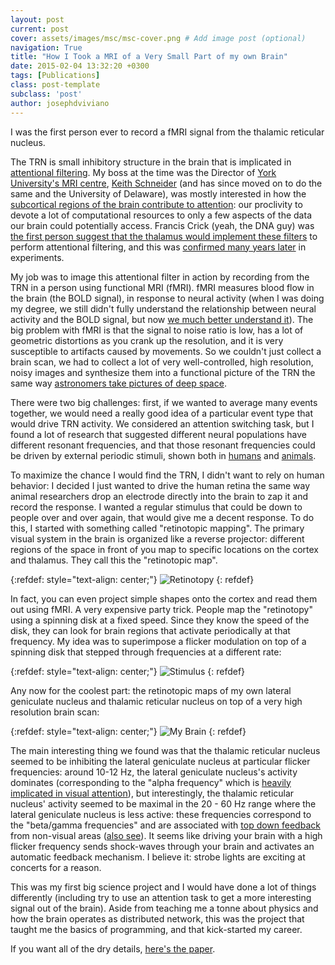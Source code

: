 ```yaml
---
layout: post
current: post
cover: assets/images/msc/msc-cover.png # Add image post (optional)
navigation: True
title: "How I Took a MRI of a Very Small Part of my own Brain"
date: 2015-02-04 13:32:20 +0300
tags: [Publications]
class: post-template
subclass: 'post'
author: josephdviviano
---
```


I was the first person ever to record a fMRI signal from the thalamic reticular nucleus.

The TRN is small inhibitory structure in the brain that is implicated in [attentional filtering](https://www.quantamagazine.org/to-pay-attention-the-brain-uses-filters-not-a-spotlight-20190924/). My boss at the time was the Director of [York University's MRI centre](https://mri.info.yorku.ca/), [Keith Schneider](https://www.psych.udel.edu/people/full-list-searchable/kschneider?uid=kschneider&Name=Keith%20Schneider) (and has since moved on to do the same and the University of Delaware), was mostly interested in how the [subcortical regions of the brain contribute to attention](https://www.jneurosci.org/content/31/23/8643.short): our proclivity to devote a lot of computational resources to only a few aspects of the data our brain could potentially access. Francis Crick (yeah, the DNA guy) was [the first person suggest that the thalamus would implement these filters](https://www.newscientist.com/article/dn14869-crick-was-right-about-vision-filter-in-the-brain/) to perform attentional filtering, and this was [confirmed many years later](https://www.nature.com/articles/nature07382) in experiments.

My job was to image this attentional filter in action by recording from the TRN in a person using functional MRI (fMRI). fMRI measures blood flow in the brain (the BOLD signal), in response to neural activity (when I was doing my degree, we still didn't fully understand the relationship between neural activity and the BOLD signal, but now [we much better understand it](https://royalsocietypublishing.org/doi/abs/10.1098/rstb.2019.0630)). The big problem with fMRI is that the signal to noise ratio is low, has a lot of geometric distortions as you crank up the resolution, and it is very susceptible to artifacts caused by movements. So we couldn't just collect a brain scan, we had to collect a lot of very well-controlled, high resolution, noisy images and synthesize them into a functional picture of the TRN the same way [astronomers take pictures of deep space](https://keithwiley.com/astroPhotography/imageStacking.shtml).

There were two big challenges: first, if we wanted to average many events together, we would need a really good idea of a particular event type that would drive TRN activity. We considered an attention switching task, but I found a lot of research that suggested different neural populations have different resonant frequencies, and that those resonant frequencies could be driven by external periodic stimuli, shown both in [humans](https://pubmed.ncbi.nlm.nih.gov/11355381/) and [animals](https://journals.physiology.org/doi/full/10.1152/jn.00388.2011).

To maximize the chance I would find the TRN, I didn't want to rely on human behavior: I decided I just wanted to drive the human retina the same way animal researchers drop an electrode directly into the brain to zap it and record the response. I wanted a regular stimulus that could be down to people over and over again, that would give me a decent response. To do this, I started with something called "retinotopic mapping". The primary visual system in the brain is organized like a reverse projector: different regions of the space in front of you map to specific locations on the cortex and thalamus. They call this the "retinotopic map".

{:refdef: style="text-align: center;"}
![Retinotopy]({{site.baseurl}}/assets/images/msc/retinotopic-drawing.gif)
{: refdef}

In fact, you can even project simple shapes onto the cortex and read them out using fMRI. A very expensive party trick. People map the "retinotopy" using a spinning disk at a fixed speed. Since they know the speed of the disk, they can look for brain regions that activate periodically at that frequency. My idea was to superimpose a flicker modulation on top of a spinning disk that stepped through frequencies at a different rate:

{:refdef: style="text-align: center;"}
![Stimulus]({{site.baseurl}}/assets/images/msc/stimulus.png)
{: refdef}

Any now for the coolest part: the retinotopic maps of my own lateral geniculate nucleus and thalamic reticular nucleus on top of a very high resolution brain scan:

{:refdef: style="text-align: center;"}
![My Brain]({{site.baseurl}}/assets/images/msc/my-brain.png)
{: refdef}

The main interesting thing we found was that the thalamic reticular nucleus seemed to be inhibiting the lateral geniculate nucleus at particular flicker frequencies: around 10-12 Hz, the lateral geniculate nucleus's activity dominates (corresponding to the "alpha frequency" which is [heavily implicated in visual attention](https://www.jneurosci.org/content/37/42/10173.abstract)), but interestingly, the thalamic reticular nucleus' activity seemed to be maximal in the 20 - 60 Hz range where the lateral geniculate nucleus is less active: these frequencies correspond to the "beta/gamma frequencies" and are associated with [top down feedback](https://www.nature.com/articles/s41598-018-25267-1) from non-visual areas ([also see](https://www.jneurosci.org/content/37/28/6698)). It seems like driving your brain with a high flicker frequency sends shock-waves through your brain and activates an automatic feedback mechanism. I believe it: strobe lights are exciting at concerts for a reason.

This was my first big science project and I would have done a lot of things differently (including try to use an attention task to get a more interesting signal out of the brain). Aside from teaching me a tonne about physics and how the brain operates as distributed network, this was the project that taught me the basics of programming, and that kick-started my career.

If you want all of the dry details, [here's the paper](https://www.jneurosci.org/content/37/42/10173.abstract).
